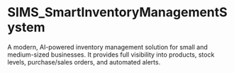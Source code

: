 # SIMS_SmartInventoryManagementSystem
A modern, AI-powered inventory management solution for small and medium-sized businesses. It provides full visibility into products, stock levels, purchase/sales orders, and automated alerts.

